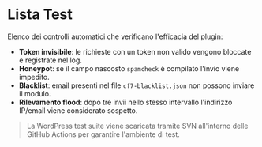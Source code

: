 # Lista Test

Elenco dei controlli automatici che verificano l'efficacia del plugin:

- **Token invisibile**: le richieste con un token non valido vengono bloccate e registrate nel log.
- **Honeypot**: se il campo nascosto `spamcheck` è compilato l'invio viene impedito.
- **Blacklist**: email presenti nel file `cf7-blacklist.json` non possono inviare il modulo.
- **Rilevamento flood**: dopo tre invii nello stesso intervallo l'indirizzo IP/email viene considerato sospetto.

> La WordPress test suite viene scaricata tramite SVN all'interno delle GitHub Actions per garantire l'ambiente di test.
